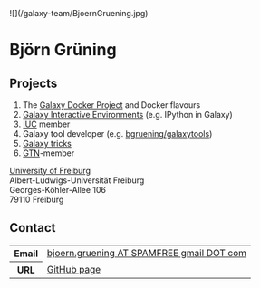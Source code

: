 <div class='right'>![](/galaxy-team/BjoernGruening.jpg)</div>


# Björn Grüning

## Projects

1. The [Galaxy Docker Project](https://github.com/bgruening/docker-galaxy-stable) and Docker flavours
2. [Galaxy Interactive Environments](https://wiki.galaxyproject.org/Admin/GIEs) (e.g. IPython in Galaxy)
3. [IUC](https://wiki.galaxyproject.org/IUC) member
4. Galaxy tool developer (e.g. [bgruening/galaxytools](https://github.com/bgruening/galaxytools))
5. [Galaxy tricks](https://github.com/bgruening/galaxy-tricks)
6. [GTN](https://training.galaxyproject.org/)-member

[University of Freiburg](http://www.bioinf.uni-freiburg.de) <br />
Albert-Ludwigs-Universität Freiburg <br />
Georges-Köhler-Allee 106 <br />
79110 Freiburg 

## Contact

<table>
  <tr>
    <th> Email </th>
    <td> <a href="mailto:bjoern.gruening AT SPAMFREE gmail DOT com">bjoern.gruening AT SPAMFREE gmail DOT com</a> </td>
  </tr>
  <tr>
    <th> URL </th>
    <td> <a href='https://github.com/bgruening'>GitHub page</a> </td>
  </tr>
</table>
